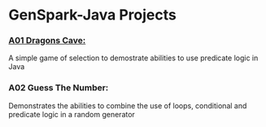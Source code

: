 <h1> GenSpark-Java Projects </h1>
<h3><a href="https://github.com/pkingori/Java-GenSpark/blob/main/GenSpark-A01_DragonCave/src/DragonCave.java">A01 Dragons Cave:</a></h3> A simple game of selection to demostrate abilities to use predicate logic in Java</br>
<h3>A02 Guess The Number:</h3> Demonstrates the abilities to combine the use of loops, conditional and predicate logic in a random generator</br>
